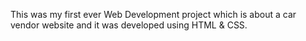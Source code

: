 This was my first ever Web Development project which is about a car vendor website and it was developed using HTML & CSS. 
